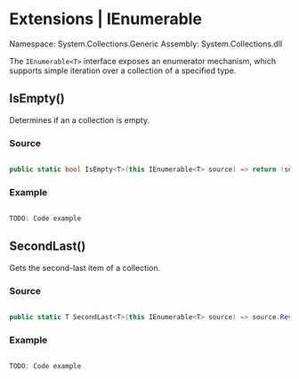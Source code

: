 # Extensions | IEnumerable<T>

Namespace: System.Collections.Generic
Assembly: System.Collections.dll

The `IEnumerable<T>` interface exposes an enumerator mechanism, which supports simple iteration over a collection of a specified type.
<br>


## IsEmpty()

Determines if an a collection is empty.

### Source

```csharp

public static bool IsEmpty<T>(this IEnumerable<T> source) => return !source.Any();

```

### Example

```csharp

TODO: Code example

```


## SecondLast()

Gets the second-last item of a collection.

### Source

```csharp

public static T SecondLast<T>(this IEnumerable<T> source) => source.Reverse().Skip(1).Take(1).First();

```

### Example

```csharp

TODO: Code example

```